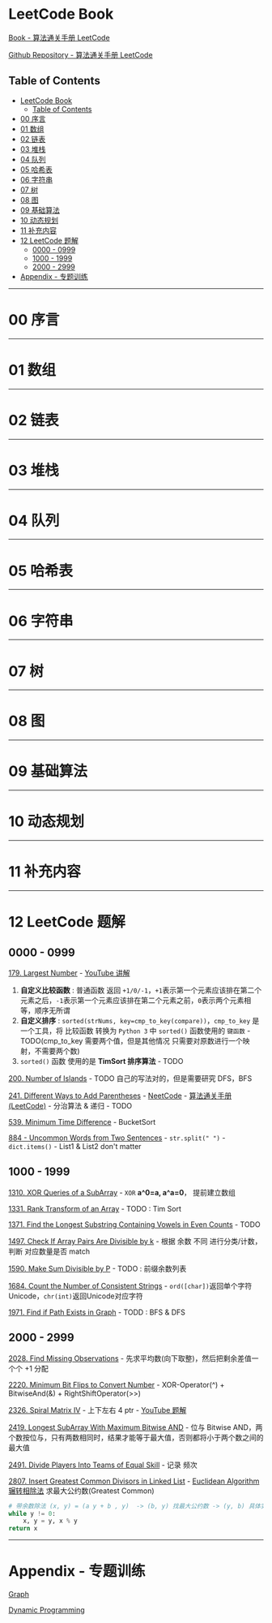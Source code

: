 # LeetCode Book

[Book - 算法通关手册 LeetCode](https://algo.itcharge.cn/)

[Github Repository - 算法通关手册 LeetCode](https://github.com/itcharge/LeetCode-Py)

## Table of Contents

- [LeetCode Book](#leetcode-book)
  - [Table of Contents](#table-of-contents)
- [00 序言](#00-序言)
- [01 数组](#01-数组)
- [02 链表](#02-链表)
- [03 堆栈](#03-堆栈)
- [04 队列](#04-队列)
- [05 哈希表](#05-哈希表)
- [06 字符串](#06-字符串)
- [07 树](#07-树)
- [08 图](#08-图)
- [09 基础算法](#09-基础算法)
- [10 动态规划](#10-动态规划)
- [11 补充内容](#11-补充内容)
- [12 LeetCode 题解](#12-leetcode-题解)
  - [0000 - 0999](#0000---0999)
  - [1000 - 1999](#1000---1999)
  - [2000 - 2999](#2000---2999)
- [Appendix - 专题训练](#appendix---专题训练)

---

# 00 序言




---

# 01 数组

---

# 02 链表

---

# 03 堆栈

---

# 04 队列

---

# 05 哈希表

---

# 06 字符串

---

# 07 树

---

# 08 图

---

# 09 基础算法

---

# 10 动态规划

---

# 11 补充内容

---

# 12 LeetCode 题解

## 0000 - 0999

[179. Largest Number](https://leetcode.com/problems/largest-number/description) - [YouTube 讲解](https://www.youtube.com/watch?v=WDx6Y4i4xJ8)
1. **自定义比较函数** : 普通函数 返回 `+1/0/-1`，`+1`表示第一个元素应该排在第二个元素之后，`-1`表示第一个元素应该排在第二个元素之前，`0`表示两个元素相等，顺序无所谓
2. **自定义排序** : `sorted(strNums, key=cmp_to_key(compare))`，`cmp_to_key` 是一个工具，将 比较函数 转换为 `Python 3` 中 `sorted()` 函数使用的 `键函数` - TODO(cmp_to_key 需要两个值，但是其他情况 只需要对原数进行一个映射，不需要两个数)
3. `sorted()` 函数 使用的是 **TimSort 排序算法** - TODO

[200. Number of Islands](https://leetcode.com/problems/number-of-islands/description/) - TODO 自己的写法对的，但是需要研究 DFS，BFS

[241. Different Ways to Add Parentheses](https://leetcode.com/problems/different-ways-to-add-parentheses/description) - [NeetCode](https://www.youtube.com/watch?v=cykVFFm5D3s) - [算法通关手册(LeetCode)](https://algo.itcharge.cn/Solutions/0200-0299/different-ways-to-add-parentheses/) - 分治算法 & 递归 - TODO

[539. Minimum Time Difference](https://leetcode.com/problems/minimum-time-difference/description) - BucketSort

[884 - Uncommon Words from Two Sentences](https://leetcode.com/problems/uncommon-words-from-two-sentences/description) - `str.split(" ")` - `dict.items()` - List1 & List2 don't matter

## 1000 - 1999

[1310. XOR Queries of a SubArray](https://leetcode.com/problems/xor-queries-of-a-subarray/description) - `XOR` **a^0=a, a^a=0**， 提前建立数组

[1331. Rank Transform of an Array](https://leetcode.com/problems/rank-transform-of-an-array/description) - TODO : Tim Sort

[1371. Find the Longest Substring Containing Vowels in Even Counts](https://leetcode.com/problems/find-the-longest-substring-containing-vowels-in-even-counts/description) - TODO

[1497. Check If Array Pairs Are Divisible by k](https://leetcode.com/problems/check-if-array-pairs-are-divisible-by-k/description) - 根据 余数 不同 进行分类/计数，判断 对应数量是否 match

[1590. Make Sum Divisible by P](https://leetcode.com/problems/make-sum-divisible-by-p/description) - TODO : 前缀余数列表


[1684. Count the Number of Consistent Strings](https://leetcode.com/problems/count-the-number-of-consistent-strings/description) - `ord([char])`返回单个字符Unicode，`chr(int)`返回Unicode对应字符

[1971. Find if Path Exists in Graph](https://leetcode.com/problems/find-if-path-exists-in-graph/description/) - TODD : BFS & DFS


## 2000 - 2999

[2028. Find Missing Observations](https://leetcode.com/problems/find-missing-observations/description/) - 先求平均数(向下取整)，然后把剩余差值一个个 +1 分配

[2220. Minimum Bit Flips to Convert Number](https://leetcode.com/problems/minimum-bit-flips-to-convert-number/description) - XOR-Operator(^) + BitwiseAnd(&) + RightShiftOperator(>>)

[2326. Spiral Matrix IV](https://leetcode.com/problems/spiral-matrix-iv/description) - 上下左右 4 ptr - [YouTube 题解](https://www.youtube.com/watch?v=sOV1nRhmsMQ)

[2419. Longest SubArray With Maximum Bitwise AND](https://leetcode.com/problems/longest-subarray-with-maximum-bitwise-and/description) - 位与 Bitwise AND，两个数按位与，只有两数相同时，结果才能等于最大值，否则都将小于两个数之间的最大值

[2491. Divide Players Into Teams of Equal Skill](https://leetcode.com/problems/divide-players-into-teams-of-equal-skill/description) - 记录 频次

[2807. Insert Greatest Common Divisors in Linked List](https://leetcode.com/problems/insert-greatest-common-divisors-in-linked-list/description) - [Euclidean Algorithm 辗转相除法](https://en.wikipedia.org/wiki/Euclidean_algorithm) 求最大公约数(Greatest Common)

```python
# 带余数除法 (x, y) = (a y + b , y)  -> (b, y) 找最大公约数 -> (y, b) 具体实现如下
while y != 0:
    x, y = y, x % y
return x
```


---

# Appendix - 专题训练

[Graph](https://leetcode.com/explore/featured/card/graph/)


[Dynamic Programming](https://leetcode.com/explore/featured/card/dynamic-programming/)




